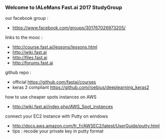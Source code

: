 ### Welcome to IALeMans Fast.ai 2017 StudyGroup

our facebook group : 
* https://www.facebook.com/groups/301767026973205/

links to the mooc :
* http://course.fast.ai/lessons/lessons.html
* http://wiki.fast.ai 
* http://files.fast.ai
* http://forums.fast.ai

github repo :
* official https://github.com/fastai/courses
* keras 2 compliant https://github.com/roebius/deeplearning_keras2

how to use cheaper spots instances on AWS
* http://wiki.fast.ai/index.php/AWS_Spot_instances

connect your EC2 instance with Putty on windows
* http://docs.aws.amazon.com/fr_fr/AWSEC2/latest/UserGuide/putty.html
* tips : recode your private key in putty format